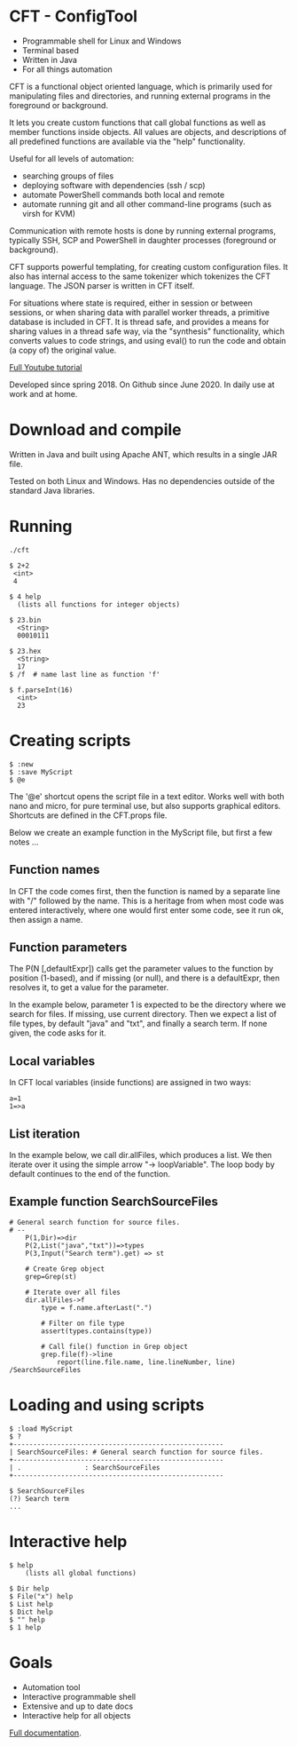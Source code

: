 

# CFT - ConfigTool

- Programmable shell for Linux and Windows
- Terminal based
- Written in Java
- For all things automation


CFT is a functional object oriented language, which is primarily used for manipulating files and directories, and running
external programs in the foreground or background. 

It lets you create custom functions that call global functions as well as member functions inside objects. All values
are objects, and descriptions of all predefined functions are available via the "help" functionality. 

Useful for all levels of automation:

- searching groups of files
- deploying software with dependencies (ssh / scp)
- automate PowerShell commands both local and remote
- automate running git and all other command-line programs (such as virsh for KVM)

Communication with remote hosts is done by running external programs, typically SSH, SCP and PowerShell 
in daughter processes (foreground or background). 

CFT supports powerful templating, for creating custom configuration files. It also has internal access
to the same tokenizer which tokenizes the CFT language. The JSON parser is written
in CFT itself.

For situations where state is required, either in session or between sessions, or when sharing data with
parallel worker threads, a primitive database is included in CFT. It is thread safe, and provides a
means for sharing values in a thread safe way, via the "synthesis" functionality, which converts
values to code strings, and using eval() to run the code and obtain (a copy of) the original value.

[Full Youtube tutorial](https://www.youtube.com/playlist?list=PLj58HwpT4Qy80WhDBycFKxIhWFzv5WkwO)

Developed since spring 2018. On Github since June 2020. In daily use at work and at home.


# Download and compile

Written in Java and built using Apache ANT, which results in a single JAR file. 

Tested on both Linux and Windows. Has no dependencies outside of the standard Java libraries.

# Running

```
./cft

$ 2+2
 <int>
 4

$ 4 help
  (lists all functions for integer objects)
  
$ 23.bin
  <String>
  00010111 
  
$ 23.hex
  <String>
  17
$ /f  # name last line as function 'f'
  
$ f.parseInt(16)
  <int>
  23
```

# Creating scripts
```
$ :new
$ :save MyScript
$ @e
```

The '@e' shortcut opens the script file in a text editor. Works well with both nano and micro, for pure terminal use, but
also supports graphical editors. Shortcuts are defined in the CFT.props file. 

Below we create an example function in the MyScript file, but first a few notes ...

## Function names

In CFT the code comes first, then the function is named by a separate line with "/" followed by the name. This is a
heritage from when most code was entered interactively, where one would first enter some code, see it run ok, then
assign a name.

## Function parameters

The P(N [,defaultExpr]) calls get the parameter values to the function by position (1-based), and if missing (or null), and there
is a defaultExpr, then resolves it, to get a value for the parameter.

In the example below, parameter 1 is expected to be the directory where we search for files. If missing, use
current directory. Then we expect a list of file types, by default "java" and "txt", and finally a search term. 
If none given, the code asks for it.

## Local variables

In CFT local variables (inside functions) are assigned in two ways:
```
a=1
1=>a
```
## List iteration

In the example below, we call dir.allFiles, which produces a list. We then iterate over it
using the simple arrow "-> loopVariable". The loop body by default continues to the end of the
function.

## Example function SearchSourceFiles 


```
# General search function for source files.
# --
	P(1,Dir)=>dir
	P(2,List("java","txt"))=>types
	P(3,Input("Search term").get) => st

	# Create Grep object
	grep=Grep(st)  
	
	# Iterate over all files
	dir.allFiles->f 
		type = f.name.afterLast(".")
		
		# Filter on file type
		assert(types.contains(type))
		
		# Call file() function in Grep object
		grep.file(f)->line
			report(line.file.name, line.lineNumber, line)
/SearchSourceFiles
```


# Loading and using scripts

```
$ :load MyScript
$ ?
+-----------------------------------------------------
| SearchSourceFiles: # General search function for source files.
+-----------------------------------------------------
| .                : SearchSourceFiles
+-----------------------------------------------------

$ SearchSourceFiles
(?) Search term
...
```


# Interactive help

```
$ help
	(lists all global functions)
	
$ Dir help
$ File("x") help
$ List help
$ Dict help
$ "" help
$ 1 help
```


# Goals

- Automation tool
- Interactive programmable shell
- Extensive and up to date docs
- Interactive help for all objects


[Full documentation](doc/Doc.md).

